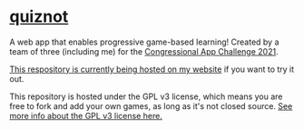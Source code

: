 # [quiznot](https://cabalex.github.io/quiznot)
A web app that enables progressive game-based learning! Created by a team of three (including me) for the [Congressional App Challenge 2021](https://www.congressionalappchallenge.us/).

[This respository is currently being hosted on my website](https://cabalex.github.io/quiznot) if you want to try it out.

This repository is hosted under the GPL v3 license, which means you are free to fork and add your own games, as long as it's not closed source. [See more info about the GPL v3 license here.](https://www.gnu.org/licenses/gpl-3.0.en.html)
